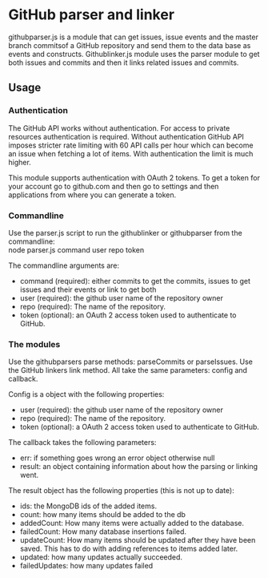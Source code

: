 ﻿# GitHub parser and linker

githubparser.js is a module that can get issues, issue events and the master branch commitsof a GitHub repository and send them to the data base as events and constructs. Githublinker.js module uses the parser module to get both issues and commits and then it links related issues and commits.

## Usage

### Authentication

The GitHub API works without authentication. For access to private resources authentication is required. Without authentication GitHub API imposes stricter rate limiting with 60 API calls per hour which can become an issue when fetching a lot of items. With authentication the limit is much higher.

This module supports authentication with OAuth 2 tokens. To get a token for your account go to github.com and then go to settings and then applications from where you can generate a token.

### Commandline

Use the parser.js script to run the githublinker or githubparser from the commandline:  
node parser.js command user repo token

The commandline arguments are:

- command (required): either commits to get the commits, issues to get issues and their events or link to get both
- user (required): the github user name of the repository owner
- repo (required): The name of the repository.
- token (optional): an OAuth 2 access token used to authenticate to GitHub.

### The modules

Use the githubparsers parse methods: parseCommits or parseIssues. Use the GitHub linkers link method. All take the same parameters: config and callback.

Config is a object with the following properties:

- user (required): the github user name of the repository owner
- repo (required): The name of the repository.
- token (optional): a OAuth 2 access token used to authenticate to GitHub.

The callback takes the following parameters:

- err: if something goes wrong an error object otherwise null
- result: an object containing information about how the parsing or linking went.

The result object has the following properties (this is not up to date):

- ids: the MongoDB ids of the added items.
- count: how many items should be added to the db
- addedCount: How many items were actually added to the database.
- failedCount: How many database insertions failed.
- updateCount: How many items should be updated after they have been saved. This has to do with adding references to items added later.
- updated: how many updates actually succeeded.
- failedUpdates: how many updates failed
